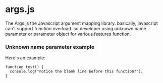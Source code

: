 args.js
=======


The Args.js the Javascript argument mapping library. 
basically, javascript can't support function overload. so developer using unknown name parameter or parameter object for various features function.

### Unknown name parameter example


Here's an example:

```
function test() {
  console.log("notice the blank line before this function?");
}
```
